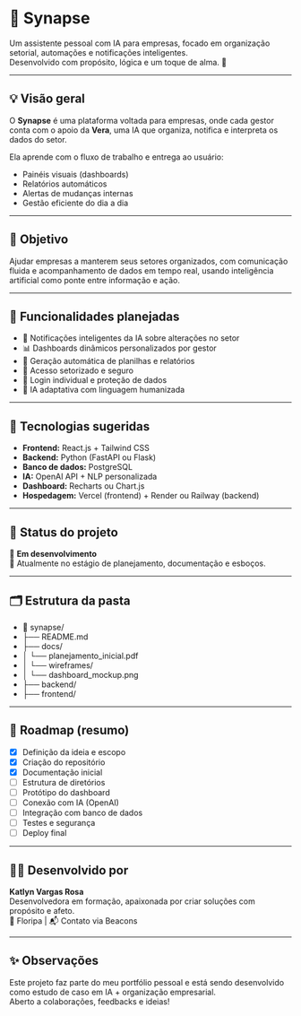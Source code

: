 # 🤖 Synapse

Um assistente pessoal com IA para empresas, focado em organização setorial, automações e notificações inteligentes.  
Desenvolvido com propósito, lógica e um toque de alma. 🌿

---

## 💡 Visão geral

O **Synapse** é uma plataforma voltada para empresas, onde cada gestor conta com o apoio da **Vera**, uma IA que organiza, notifica e interpreta os dados do setor.

Ela aprende com o fluxo de trabalho e entrega ao usuário:
- Painéis visuais (dashboards)
- Relatórios automáticos
- Alertas de mudanças internas
- Gestão eficiente do dia a dia

---

## 🎯 Objetivo

Ajudar empresas a manterem seus setores organizados, com comunicação fluida e acompanhamento de dados em tempo real, usando inteligência artificial como ponte entre informação e ação.

---

## 🔧 Funcionalidades planejadas

- 📍 Notificações inteligentes da IA sobre alterações no setor
- 📊 Dashboards dinâmicos personalizados por gestor
- 📁 Geração automática de planilhas e relatórios
- 👤 Acesso setorizado e seguro
- 🔐 Login individual e proteção de dados
- 🧠 IA adaptativa com linguagem humanizada

---

## 🧩 Tecnologias sugeridas

- **Frontend:** React.js + Tailwind CSS  
- **Backend:** Python (FastAPI ou Flask)  
- **Banco de dados:** PostgreSQL  
- **IA:** OpenAI API + NLP personalizada  
- **Dashboard:** Recharts ou Chart.js  
- **Hospedagem:** Vercel (frontend) + Render ou Railway (backend)

---

## 📎 Status do projeto

🔧 **Em desenvolvimento**  
📄 Atualmente no estágio de planejamento, documentação e esboços.

---

## 🗂 Estrutura da pasta 

- 📁 synapse/
- ├── README.md
- ├── docs/
- │ └── planejamento_inicial.pdf
- │ └── wireframes/
- │ └── dashboard_mockup.png
- ├── backend/
- ├── frontend/

---

## 🧭 Roadmap (resumo)

- [x] Definição da ideia e escopo
- [x] Criação do repositório
- [x] Documentação inicial
- [ ] Estrutura de diretórios
- [ ] Protótipo do dashboard
- [ ] Conexão com IA (OpenAI)
- [ ] Integração com banco de dados
- [ ] Testes e segurança
- [ ] Deploy final

---

## 👩‍💻 Desenvolvido por

**Katlyn Vargas Rosa**  
Desenvolvedora em formação, apaixonada por criar soluções com propósito e afeto.  
📍 Floripa | 📬 Contato via Beacons

---

## ✨ Observações

Este projeto faz parte do meu portfólio pessoal e está sendo desenvolvido como estudo de caso em IA + organização empresarial.  
Aberto a colaborações, feedbacks e ideias!  
